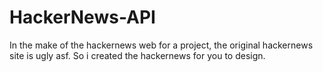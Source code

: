 # HackerNews-API
In the make of the hackernews web for a project, the original hackernews site is ugly asf. So i created the hackernews for you to design.
